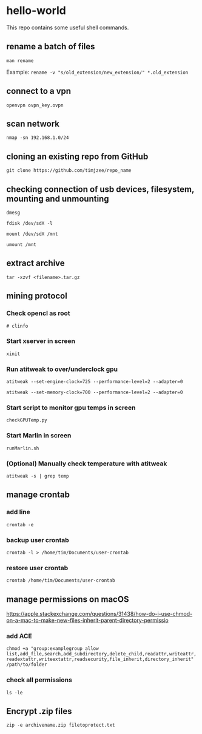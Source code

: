 # hello-world

This repo contains some useful shell commands.

## rename a batch of files
`man rename`

Example: `rename -v "s/old_extension/new_extension/" *.old_extension`

## connect to a vpn
`openvpn ovpn_key.ovpn`

## scan network
`nmap -sn 192.168.1.0/24`

## cloning an existing repo from GitHub
`git clone https://github.com/timjzee/repo_name`

## checking connection of usb devices, filesystem, mounting and unmounting
`dmesg`

`fdisk /dev/sdX -l`

`mount /dev/sdX /mnt`

`umount /mnt`

## extract archive
`tar -xzvf <filename>.tar.gz`

## mining protocol
### Check opencl as root
`# clinfo`
### Start xserver in screen
`xinit`
### Run atitweak to over/underclock gpu
`atitweak --set-engine-clock=725 --performance-level=2 --adapter=0`

`atitweak --set-memory-clock=700 --performance-level=2 --adapter=0`
### Start script to monitor gpu temps in screen
`checkGPUTemp.py`
### Start Marlin in screen
`runMarlin.sh`
### (Optional) Manually check temperature with atitweak
`atitweak -s | grep temp`

## manage crontab
### add line
`crontab -e`
### backup user crontab
`crontab -l > /home/tim/Documents/user-crontab`
### restore user crontab
`crontab /home/tim/Documents/user-crontab`

## manage permissions on macOS
https://apple.stackexchange.com/questions/31438/how-do-i-use-chmod-on-a-mac-to-make-new-files-inherit-parent-directory-permissio
### add ACE
`chmod +a "group:examplegroup allow list,add_file,search,add_subdirectory,delete_child,readattr,writeattr,readextattr,writeextattr,readsecurity,file_inherit,directory_inherit" /path/to/folder
`
### check all permissions
`ls -le`

## Encrypt .zip files
`zip -e archivename.zip filetoprotect.txt`
